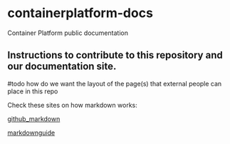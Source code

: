 # containerplatform-docs
Container Platform public documentation

## Instructions to contribute to this repository and our documentation site.

#todo how do we want the layout of the page(s) that external people can place in this repo

Check these sites on how markdown works: 

[github_markdown](https://guides.github.com/features/mastering-markdown/)

[markdownguide](https://www.markdownguide.org/basic-syntax/)
